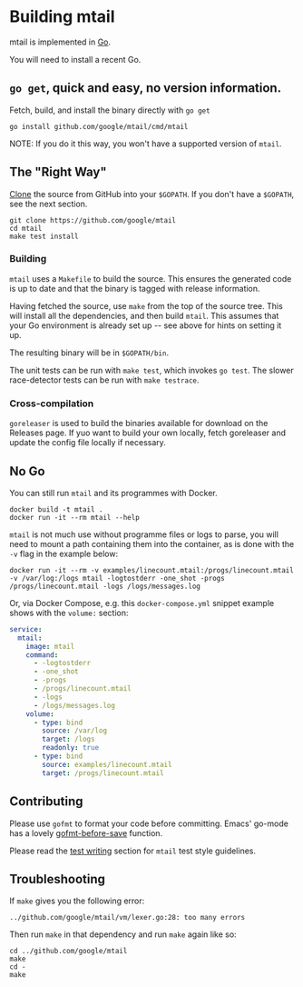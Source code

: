 # Building mtail

mtail is implemented in [Go](http://golang.org).

You will need to install a recent Go.


## `go get`, quick and easy, no version information.

Fetch, build, and install the binary directly with `go get`

`go install github.com/google/mtail/cmd/mtail`

NOTE: If you do it this way, you won't have a supported version of `mtail`.

## The "Right Way"

[Clone](http://github.com/google/mtail) the source from GitHub into your `$GOPATH`.  If you don't have a `$GOPATH`, see the next section.

```
git clone https://github.com/google/mtail
cd mtail
make test install
```

### Building

`mtail` uses a `Makefile` to build the source.  This ensures the generated code is up to date and that the binary is tagged with release information.

Having fetched the source, use `make` from the top of the source tree.  This will install all the dependencies, and then build `mtail`.  This assumes that your Go environment is already set up -- see above for hints on setting it up.

The resulting binary will be in `$GOPATH/bin`.

The unit tests can be run with `make test`, which invokes `go test`.  The slower race-detector tests can be run with `make testrace`.

### Cross-compilation

`goreleaser` is used to build the binaries available for download on the Releases page.  If yuo want to build your own locally, fetch goreleaser and update the config file locally if necessary.

## No Go

You can still run `mtail` and its programmes with Docker.

```
docker build -t mtail .
docker run -it --rm mtail --help
```

`mtail` is not much use without programme files or logs to parse, you will need to mount a path containing them into the container, as is done with the `-v` flag in the example below:

```
docker run -it --rm -v examples/linecount.mtail:/progs/linecount.mtail -v /var/log:/logs mtail -logtostderr -one_shot -progs /progs/linecount.mtail -logs /logs/messages.log
```

Or, via Docker Compose, e.g. this `docker-compose.yml` snippet example shows with the `volume:` section:

```yaml
service:
  mtail:
    image: mtail
    command:
      - -logtostderr
      - -one_shot
      - -progs
      - /progs/linecount.mtail
      - -logs
      - /logs/messages.log
    volume:
      - type: bind
        source: /var/log
        target: /logs
        readonly: true
      - type: bind
        source: examples/linecount.mtail
        target: /progs/linecount.mtail
```

## Contributing

Please use `gofmt` to format your code before committing.  Emacs' go-mode has a lovely [gofmt-before-save](http://golang.org/misc/emacs/go-mode.el) function.

Please read the [test writing](Testing.md#test-writing) section for `mtail` test style guidelines.

## Troubleshooting

If `make` gives you the following error:

```
../github.com/google/mtail/vm/lexer.go:28: too many errors
```

Then run `make` in that dependency and run `make` again like so:

```
cd ../github.com/google/mtail
make
cd -
make
```
